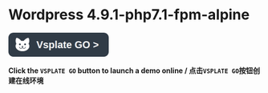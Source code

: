 # Wordpress 4.9.1-php7.1-fpm-alpine

<a href="https://www.vsplate.com/?docker-compose=https://github.com/vsplate/dcenvs/wordpress/4.9.1-php7.1-fpm-alpine"><img alt="VSPLATE GO" src="https://raw.githubusercontent.com/vsplate/images/master/vsgo_btn.png" width="200px"></a>

**Click the `VSPLATE GO` button to launch a demo online / 点击`VSPLATE GO`按钮创建在线环境**